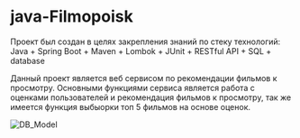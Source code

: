 # java-Filmopoisk
Проект был создан в целях закрепления знаний по стеку технологий:  Java + Spring Boot + Maven + Lombok + JUnit + RESTful API + SQL +  database

Данный проект является веб сервисом по рекомендации фильмов к просмотру. Основными функциями сервиса является работа с оценками пользователей и рекомендация фильмов к просмотру, так же имеется функция выбыорки топ 5 фильмов на основе оценок.

![DB_Model](https://user-images.githubusercontent.com/78901089/221889961-d9238058-729a-4360-a179-fea8544bc6fb.png)
